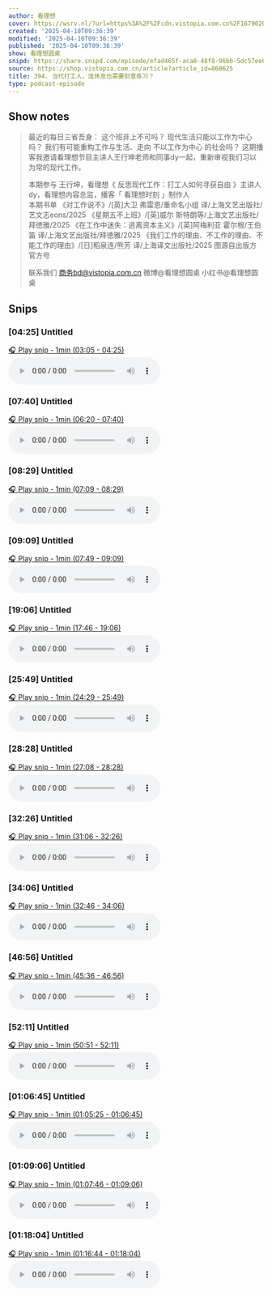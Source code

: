 ```yaml
---
author: 看理想
cover: https://wsrv.nl/?url=https%3A%2F%2Fcdn.vistopia.com.cn%2F1679020549051.jpg&w=200&h=200
created: '2025-04-10T09:36:39'
modified: '2025-04-10T09:36:39'
published: '2025-04-10T09:36:39'
show: 看理想圆桌
snipd: https://share.snipd.com/episode/efad465f-aca8-48f8-96bb-5dc57ee056c0
source: https://shop.vistopia.com.cn/article?article_id=860625
title: 394. 当代打工人，连休息也需要刻意练习？
type: podcast-episode
---
```



## Show notes
> 最近的每日三省吾身： 
> 这个班非上不可吗？ 
> 现代生活只能以工作为中心吗？ 
> 我们有可能重构工作与生活、走向 不以工作为中心 的社会吗？ 
> 这期播客我邀请看理想节目主讲人王行坤老师和同事dy一起，重新审视我们习以为常的现代工作。 
> 
> 本期参与 
> 王行坤，看理想《 反思现代工作：打工人如何寻获自由 》主讲人 
> dy，看理想内容总监，播客「 看理想时刻 」制作人  
> 本期书单 
> 《对工作说不》/[英]大卫 弗雷恩/重命名小组 译/上海文艺出版社/艺文志eons/2025 
> 《星期五不上班》/[英]威尔 斯特朗等/上海文艺出版社/拜徳雅/2025 
> 《在工作中迷失：逃离资本主义》/[英]阿梅利亚 霍尔根/王伯笛 译/上海文艺出版社/拜徳雅/2025 
> 《我们工作的理由、不工作的理由、不能工作的理由》/[日]稻泉连/熊芳 译/上海译文出版社/2025 
> 图源自出版方官方号 
> 
> 联系我们 
> 商务bd@vistopia.com.cn 
> 微博@看理想圆桌 
> 小红书@看理想圆桌

## Snips
### [04:25] Untitled
[🎧 Play snip - 1min️ (03:05 - 04:25)](https://share.snipd.com/snip/b06729ed-d5ad-479d-956f-dc72edff3840)
<audio controls> <source src="http://cdn5.vistopia.com.cn/d236a103-1079-49a9-8bfd-7c85e2321b2b.mp3#t=03:05,04:25"> </audio>
### [07:40] Untitled
[🎧 Play snip - 1min️ (06:20 - 07:40)](https://share.snipd.com/snip/e91e4fe5-1ba8-49b4-bd13-7bbd3864d3ea)
<audio controls> <source src="http://cdn5.vistopia.com.cn/d236a103-1079-49a9-8bfd-7c85e2321b2b.mp3#t=06:20,07:40"> </audio>
### [08:29] Untitled
[🎧 Play snip - 1min️ (07:09 - 08:29)](https://share.snipd.com/snip/b471def7-f17a-4ad9-b5f5-8729b3aafa2e)
<audio controls> <source src="http://cdn5.vistopia.com.cn/d236a103-1079-49a9-8bfd-7c85e2321b2b.mp3#t=07:09,08:29"> </audio>
### [09:09] Untitled
[🎧 Play snip - 1min️ (07:49 - 09:09)](https://share.snipd.com/snip/a03adc30-0a60-4cfa-acad-4ee2e51572d2)
<audio controls> <source src="http://cdn5.vistopia.com.cn/d236a103-1079-49a9-8bfd-7c85e2321b2b.mp3#t=07:49,09:09"> </audio>
### [19:06] Untitled
[🎧 Play snip - 1min️ (17:46 - 19:06)](https://share.snipd.com/snip/c204a5de-036a-42f1-a606-e0073e00691a)
<audio controls> <source src="http://cdn5.vistopia.com.cn/d236a103-1079-49a9-8bfd-7c85e2321b2b.mp3#t=17:46,19:06"> </audio>
### [25:49] Untitled
[🎧 Play snip - 1min️ (24:29 - 25:49)](https://share.snipd.com/snip/6b44d232-6092-4488-b349-423edbde6043)
<audio controls> <source src="http://cdn5.vistopia.com.cn/d236a103-1079-49a9-8bfd-7c85e2321b2b.mp3#t=24:29,25:49"> </audio>
### [28:28] Untitled
[🎧 Play snip - 1min️ (27:08 - 28:28)](https://share.snipd.com/snip/8ed6a1fa-8efa-4d43-9311-33fda7812380)
<audio controls> <source src="http://cdn5.vistopia.com.cn/d236a103-1079-49a9-8bfd-7c85e2321b2b.mp3#t=27:08,28:28"> </audio>
### [32:26] Untitled
[🎧 Play snip - 1min️ (31:06 - 32:26)](https://share.snipd.com/snip/7bd1cc93-9ea5-4596-953f-e5e0b43f76a3)
<audio controls> <source src="http://cdn5.vistopia.com.cn/d236a103-1079-49a9-8bfd-7c85e2321b2b.mp3#t=31:06,32:26"> </audio>
### [34:06] Untitled
[🎧 Play snip - 1min️ (32:46 - 34:06)](https://share.snipd.com/snip/70acf814-59d8-4e24-a0c6-6735419bbe48)
<audio controls> <source src="http://cdn5.vistopia.com.cn/d236a103-1079-49a9-8bfd-7c85e2321b2b.mp3#t=32:46,34:06"> </audio>
### [46:56] Untitled
[🎧 Play snip - 1min️ (45:36 - 46:56)](https://share.snipd.com/snip/f72cca5e-6172-4a55-8820-7e1c3af1499f)
<audio controls> <source src="http://cdn5.vistopia.com.cn/d236a103-1079-49a9-8bfd-7c85e2321b2b.mp3#t=45:36,46:56"> </audio>
### [52:11] Untitled
[🎧 Play snip - 1min️ (50:51 - 52:11)](https://share.snipd.com/snip/7fbed5aa-ee6c-4d23-ab8a-5f8f22f55f25)
<audio controls> <source src="http://cdn5.vistopia.com.cn/d236a103-1079-49a9-8bfd-7c85e2321b2b.mp3#t=50:51,52:11"> </audio>
### [01:06:45] Untitled
[🎧 Play snip - 1min️ (01:05:25 - 01:06:45)](https://share.snipd.com/snip/7a4482d9-a54b-4165-b9cd-cebd1d34deb1)
<audio controls> <source src="http://cdn5.vistopia.com.cn/d236a103-1079-49a9-8bfd-7c85e2321b2b.mp3#t=01:05:25,01:06:45"> </audio>
### [01:09:06] Untitled
[🎧 Play snip - 1min️ (01:07:46 - 01:09:06)](https://share.snipd.com/snip/55dc3974-27f5-4717-a0a9-d7638cbea4b6)
<audio controls> <source src="http://cdn5.vistopia.com.cn/d236a103-1079-49a9-8bfd-7c85e2321b2b.mp3#t=01:07:46,01:09:06"> </audio>
### [01:18:04] Untitled
[🎧 Play snip - 1min️ (01:16:44 - 01:18:04)](https://share.snipd.com/snip/369be89a-e750-4657-b15a-4a1c7a21655c)
<audio controls> <source src="http://cdn5.vistopia.com.cn/d236a103-1079-49a9-8bfd-7c85e2321b2b.mp3#t=01:16:44,01:18:04"> </audio>

